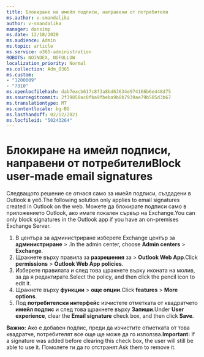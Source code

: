 ```yaml
---
title: Блокиране на имейл подписи, направени от потребители
ms.author: v-smandalika
author: v-smandalika
manager: dansimp
ms.date: 12/18/2020
ms.audience: Admin
ms.topic: article
ms.service: o365-administration
ROBOTS: NOINDEX, NOFOLLOW
localization_priority: Normal
ms.collection: Adm_O365
ms.custom:
- "1200009"
- "7310"
ms.openlocfilehash: dab7eacb617c8f3a8bd63634e974166b6e448d75
ms.sourcegitcommit: 2f39850ac0fba9fbeba9b8b7939ae79b505d3b67
ms.translationtype: MT
ms.contentlocale: bg-BG
ms.lasthandoff: 02/12/2021
ms.locfileid: "50243264"
---
```

# <a name="block-user-made-email-signatures"></a><span data-ttu-id="81027-102">Блокиране на имейл подписи, направени от потребители</span><span class="sxs-lookup"><span data-stu-id="81027-102">Block user-made email signatures</span></span>

<span data-ttu-id="81027-103">Следващото решение се отнася само за имейл подписи, създадени в Outlook в уеб.</span><span class="sxs-lookup"><span data-stu-id="81027-103">The following solution only applies to email signatures created in Outlook on the web.</span></span> <span data-ttu-id="81027-104">Можете да блокирате подписи само в приложението Outlook, ако имате локален сървър на Exchange.</span><span class="sxs-lookup"><span data-stu-id="81027-104">You can only block signatures in the Outlook app if you have an on-premises Exchange Server.</span></span>

1. <span data-ttu-id="81027-105">В центъра за администриране изберете Exchange център за **администриране**  >  .</span><span class="sxs-lookup"><span data-stu-id="81027-105">In the admin center, choose **Admin centers** > **Exchange**.</span></span>
2. <span data-ttu-id="81027-106">Щракнете върху правила за **разрешения** за  >  **Outlook Web App**.</span><span class="sxs-lookup"><span data-stu-id="81027-106">Click **permissions** > **Outlook Web App policies**.</span></span>
3. <span data-ttu-id="81027-107">Изберете правилата и след това щракнете върху иконата на молив, за да я редактирате.</span><span class="sxs-lookup"><span data-stu-id="81027-107">Select the policy, and then click the pencil icon to edit it.</span></span>
4. <span data-ttu-id="81027-108">Щракнете върху **функции**  >  **още опции**.</span><span class="sxs-lookup"><span data-stu-id="81027-108">Click **features** > **More options**.</span></span>
5. <span data-ttu-id="81027-109">Под **потребителски интерфейс** изчистете отметката от квадратчето **имейл подпис** и след това щракнете върху **Запиши**.</span><span class="sxs-lookup"><span data-stu-id="81027-109">Under **User experience**, clear the **Email signature** check box, and then click **Save**.</span></span>

<span data-ttu-id="81027-110">**Важно:** Ако е добавен подпис, преди да изчистите отметката от това квадратче, потребителят все още ще може да го използва.</span><span class="sxs-lookup"><span data-stu-id="81027-110">**Important:** If a signature was added before clearing this check box, the user will still be able to use it.</span></span> <span data-ttu-id="81027-111">Помолете ги да го отстранят.</span><span class="sxs-lookup"><span data-stu-id="81027-111">Ask them to remove it.</span></span>
